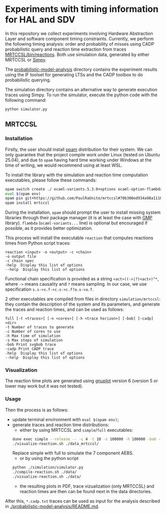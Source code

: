 # Experiments with timing information for HAL and SDV
In this repository we collect experiments involving Hardware Abstraction Layer and software component timing constraints.
Currently, we perform the following timing analysis: order and probability of misses using CADP probabilistic query and reaction time extraction from traces [MRTCCSL/bin/reactions](./mrtccsl/bin/).
Both use simulation data, generated by either MRTCCSL or [Simpy](./simulation/).

The [probabilistic-model-analysis](./probabilistic-model-analysis/) directory contains the experiment results using the IF toolset for generating LTSs and the CADP toolbox to do probabilistic querying.

The simulation directory contains an alternative way to generate execution traces using Simpy.
To run the simulator, execute the python code with the following command:
```
python simulator.py
```

## MRTCCSL
### Installation
Firstly, the user should install [opam](https://opam.ocaml.org/) distribution for their system.
We can only guarantee that the project compile work under Linux (tested on Ubuntu 25.04), and due to `opam` having hard time working under Windows at the time of writing, we would recommend using at least WSL.

To install the library with the simulation and reaction time computation executables, please follow these commands:
```bash
opam switch create ./ ocaml-variants.5.3.0+options ocaml-option-flambda
eval $(opam env)
opam pin git+https://github.com/PaulRaUnite/mrtccsl#70b300ed934a98a11169fb0634818925b81ccca3
opam install mrtccsl
```
During the installation, `opam` should prompt the user to install missing system libraries through their package manager (it is at least the case with [GMP](https://gmplib.org/) library).
`flambda` (`ocaml-variants...` line) is optional but encouraged if possible, as it provides better optimization.

This process will install the executable `reaction` that computes reactions times from Python script traces:
```
reaction <input> -o <output> -c <chain>
-o output file
-c chain spec
-help  Display this list of options
--help  Display this list of options
```
Functional chain specification is provided as a string `<act>((->|?)<act>)^*`, where `->` means causality and `?` means sampling. In our case, we use specification `s.s->s.f->c.s->c.f?a.s->a.f`.

2 other executables are compiled from files in directory `simulation/mrtccsl`: they contain the description of the system and its parameters, and generate the traces and reaction times, and can be used as follows:
```
full [-t <traces>] [-n <cores>] [-h <trace horizon>] [-bob] [-cadp] <dir>
-t Number of traces to generate
-c Number of cores to use
-h Max time of simulation
-s Max steps of simulation
-bob Print svgbob trace
-cadp Print CADP trace
-help  Display this list of options
--help  Display this list of options
```

### Visualization
The reaction time plots are generated using [gnuplot](https://www.gnuplot.info/) version 6 (version 5 or lower may work but it was not tested).

### Usage
Then the process is as follows:
- update terminal environment with `eval $(opam env)`;
- generate traces and reaction time distributions:
    - either by using MRTCCSL and `simple`/`full` executables:
    ```bash 
    dune exec simple --release -- -c 4 -t 10 -s 100000 -h 100000 -bob -cadp ./data_mrtccsl/full/
    ./visualize-reaction.sh ./data_mrtccsl/
    ```
    Replace simple with full to simulate the 7 component AEBS.
    - or by using the python script
    ```bash
    python ./simulation/simulator.py
    ./compile-reaction.sh ./data/
    ./visualize-reaction.sh ./data/
    ```
    - the resulting plots in PDF, trace vizualization (only MRTCCSL) and reaction times are then can be found next in the data directories.

After this, `*.cadp.txt` traces can be used as input for the analysis described in [./probabilistic-model-analysis/README.md](./probabilistic-model-analysis/README.md).
